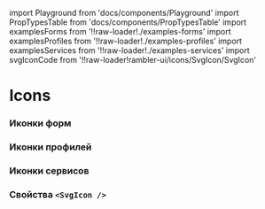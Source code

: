 import Playground from 'docs/components/Playground'
import PropTypesTable from 'docs/components/PropTypesTable'
import examplesForms from '!!raw-loader!./examples-forms'
import examplesProfiles from '!!raw-loader!./examples-profiles'
import examplesServices from '!!raw-loader!./examples-services'
import svgIconCode from '!!raw-loader!rambler-ui/icons/SvgIcon/SvgIcon'

# Icons

### Иконки форм
<Playground code={examplesForms} />

### Иконки профилей
<Playground code={examplesProfiles} />

### Иконки сервисов
<Playground code={examplesServices} />

### Свойства `<SvgIcon />`
<PropTypesTable code={svgIconCode} />
